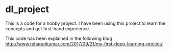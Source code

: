 # dl_project


This is a code for a hobby project. I have been using this project to learn the concepts and get first-hand experience.


This code has been explained in the following blog http://www.rsharankumar.com/2017/09/21/my-first-deep-learning-project/

